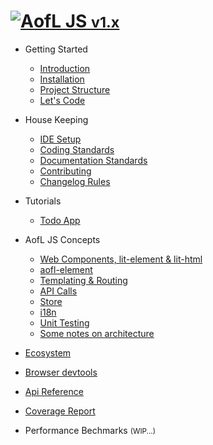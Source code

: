 <h1 class="app-name"><a class="app-name-link" data-nosearch="" href="#/"><img alt="A" js="" src="_assets/manifest/icon-48x48.png"><span>ofL JS <small>v1.x</small></span></a></h1>

- Getting Started

  - [Introduction](v1.x/getting-started/index.md)
  - [Installation](v1.x/getting-started/installation.md)
  - [Project Structure](v1.x/getting-started/project-structure.md)
  - [Let's Code](v1.x/getting-started/lets-code.md)

- House Keeping

  - [IDE Setup](v1.x/housekeeping/ide-setup.md)
  - [Coding Standards](v1.x/housekeeping/coding-standards.md)
  - [Documentation Standards](v1.x/housekeeping/documentation-standards.md)
  - [Contributing](v1.x/housekeeping/contrib.md)
  - [Changelog Rules](v1.x/housekeeping/changelog-rules.md)

- Tutorials

  - [Todo App](v1.x/todo-app/index.md)

- AofL JS Concepts

  - [Web Components, lit-element & lit-html](v1.x/aofl-js-concepts/technologies.md)
  - [aofl-element](v1.x/aofl-js-concepts/aofl-element.md)
  - [Templating & Routing](v1.x/aofl-js-concepts/templating-routing.md)
  - [API Calls](v1.x/aofl-js-concepts/api-calls.md)
  - [Store](v1.x/aofl-js-concepts/store.md)
  - [i18n](v1.x/aofl-js-concepts/i18n.md)
  - [Unit Testing](v1.x/aofl-js-concepts/unit-testing.md)
  - [Some notes on architecture](v1.x/aofl-js-concepts/architecture-notes.md)

- [Ecosystem](v1.x/ecosystem/index.md)
- [Browser devtools](v1.x/devtools/index.md)
- <a href="v1.x/api-docs/index.html" target="_blank">Api Reference</a>
- <a href="v1.x/coverage/lcov-report/index.html" target="_blank">Coverage Report</a>
- Performance Bechmarks <small>(WIP...)</small>

